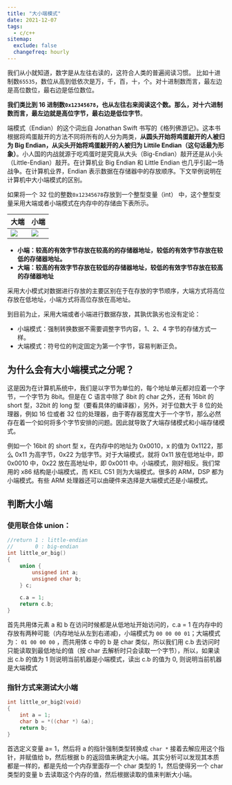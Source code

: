```yaml
---
title: "大小端模式"
date: 2021-12-07
tags:
  - c/c++
sitemap:
  exclude: false
  changefreq: hourly
---
```


我们从小就知道，数字是从左往右读的，这符合人类的普遍阅读习惯。
比如十进制数`65535`，数位从高到低依次是万，千，百，十，个。对十进制数而言，最左边是高位数位，最右边是低位数位。

**我们类比到 16 进制数`0x12345678`，也从左往右来阅读这个数。那么，对十六进制数而言，最左边就是高位字节，最右边是低位字节**。

端模式（Endian）的这个词出自 Jonathan Swift 书写的《格列佛游记》。这本书根据将鸡蛋敲开的方法不同将所有的人分为两类，**从圆头开始将鸡蛋敲开的人被归为 Big Endian，从尖头开始将鸡蛋敲开的人被归为 Littile Endian（这句话最为形象）**。小人国的内战就源于吃鸡蛋时是究竟从大头（Big-Endian）敲开还是从小头（Little-Endian）敲开。在计算机业 Big Endian 和 Little Endian 也几乎引起一场战争。在计算机业界，Endian 表示数据在存储器中的存放顺序。下文举例说明在计算机中大小端模式的区别。

如果将一个 32 位的整数`0x12345678`存放到一个整型变量（int） 中，这个整型变量采用大端或者小端模式在内存中的存储由下表所示。

| 大端                                                 | 小端                                                 |
| ---------------------------------------------------- | ---------------------------------------------------- |
| ![](http://blog.loveli.site/mweb/16389448943776.jpg) | ![](http://blog.loveli.site/mweb/16389448998190.jpg) |

- **小端：较高的有效字节存放在较高的的存储器地址，较低的有效字节存放在较低的存储器地址。**
- **大端：较高的有效字节存放在较低的存储器地址，较低的有效字节存放在较高的存储器地址**

采用大小模式对数据进行存放的主要区别在于在存放的字节顺序，大端方式将高位存放在低地址，小端方式将高位存放在高地址。

到目前为止，采用大端或者小端进行数据存放，其孰优孰劣也没有定论：

- 小端模式：强制转换数据不需要调整字节内容，1、2、4 字节的存储方式一样。
- 大端模式：符号位的判定固定为第一个字节，容易判断正负。

## 为什么会有大小端模式之分呢？

这是因为在计算机系统中，我们是以字节为单位的，每个地址单元都对应着一个字节，一个字节为 8bit。但是在 C 语言中除了 8bit 的 char 之外，还有 16bit 的 short 型，32bit 的 long 型（要看具体的编译器），另外，对于位数大于 8 位的处理器，例如 16 位或者 32 位的处理器，由于寄存器宽度大于一个字节，那么必然存在着一个如何将多个字节安排的问题。因此就导致了大端存储模式和小端存储模式。

例如一个 16bit 的 short 型 x，在内存中的地址为 0x0010，x 的值为 0x1122，那么 0x11 为高字节，0x22 为低字节。对于大端模式，就将 0x11 放在低地址中，即 0x0010 中，0x22 放在高地址中，即 0x0011 中。小端模式，刚好相反。我们常用的 x86 结构是小端模式，而 KEIL C51 则为大端模式。很多的 ARM，DSP 都为小端模式。有些 ARM 处理器还可以由硬件来选择是大端模式还是小端模式。

## 判断大小端

### 使用联合体 union：

```c
//return 1 : little-endian
//       0 : big-endian
int little_or_big()
{
    union {
        unsigned int a;
        unsigned char b;
    } c;

    c.a = 1;
    return c.b;
}
```

首先共用体元素 a 和 b 在访问时候都是从低地址开始访问的，c.a = 1 在内存中的存放有两种可能（内存地址从左到右递减)，小端模式为 `00 00 00 01`；大端模式为： `01 00 00 00` ，而共用体 c 中的 b 是 char 类似，所以我们用 c.b 去访问时只能读取到最低地址的值（按 char 去解析时只会读取一个字节），所以，如果读出 c.b 的值为 1 则说明当前机器是小端模式，读出 c.b 的值为 0, 则说明当前机器是大端模式

### 指针方式来测试大小端

```c
int little_or_big2(void)
{
    int a = 1;
    char b = *((char *) &a);
    return b;
}
```

首选定义变量 a= 1，然后将 a 的指针强制类型转换成 `char *` 接着去解应用这个指针，并赋值给 b，然后根据 b 的返回值来确定大小端。其实分析可以发现其本质都是一样的，都是先给一个内存里面存一个 char 类型的 1，然后使得另一个 char 类型的变量 b 去读取这个内存的值，然后根据读取的值来判断大小端。
